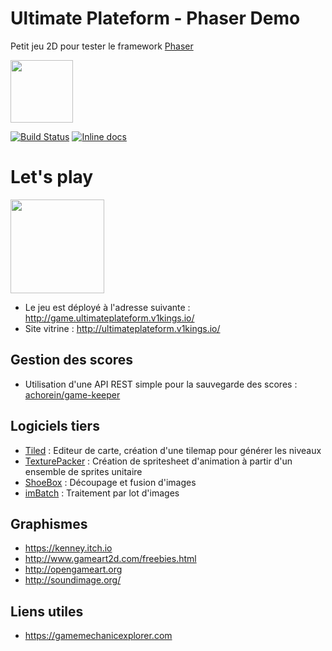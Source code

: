 # Ultimate Plateform - Phaser Demo

Petit jeu 2D pour tester le framework [Phaser](https://phaser.io/)

<img src="https://phaser.io/images/img.png" height="100">

[![Build Status](https://travis-ci.org/achorein/ultimateplateform-phaser.svg?branch=master)](https://travis-ci.org/achorein/ultimateplateform-phaser) [![Inline docs](http://inch-ci.org/github/achorein/ultimateplateform-phaser.svg?branch=master)](http://inch-ci.org/github/achorein/ultimateplateform-phaser)


# Let's play

<img src="https://github.com/achorein/ultimateplateform-phaser/raw/master/docs/assets/images/screen-01.png" height="150"/>

- Le jeu est déployé à l'adresse suivante : http://game.ultimateplateform.v1kings.io/
- Site vitrine : http://ultimateplateform.v1kings.io/

## Gestion des scores
- Utilisation d'une API REST simple pour la sauvegarde des scores : [achorein/game-keeper](https://github.com/achorein/game-keeper)

## Logiciels tiers

- [Tiled](http://www.mapeditor.org/) : Editeur de carte, création d'une tilemap pour générer les niveaux
- [TexturePacker](https://www.codeandweb.com/texturepacker) : Création de spritesheet d'animation à partir d'un ensemble de sprites unitaire
- [ShoeBox](http://renderhjs.net/shoebox/) : Découpage et fusion d'images
- [imBatch](http://www.highmotionsoftware.com/products/imbatch) : Traitement par lot d'images

## Graphismes

- https://kenney.itch.io
- http://www.gameart2d.com/freebies.html
- http://opengameart.org
- http://soundimage.org/

## Liens utiles

- https://gamemechanicexplorer.com 
